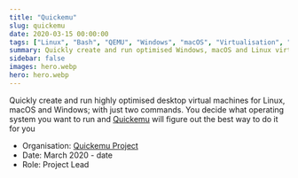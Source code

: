 ```yaml
---
title: "Quickemu"
slug: quickemu
date: 2020-03-15 00:00:00
tags: ["Linux", "Bash", "QEMU", "Windows", "macOS", "Virtualisation", "SPICE", "VirtIO", "VirGL"]
summary: Quickly create and run optimised Windows, macOS and Linux virtual machines
sidebar: false
images: hero.webp
hero: hero.webp
---
```


Quickly create and run highly optimised desktop virtual machines for Linux,
macOS and Windows; with just two commands. You decide what operating system you
want to run and [Quickemu](https://github.com/quickemu-project/quickemu) will figure out the best way to do it for you

  - Organisation: [Quickemu Project](https://github.com/quickemu-project)
  - Date: March 2020 - date
  - Role: Project Lead
